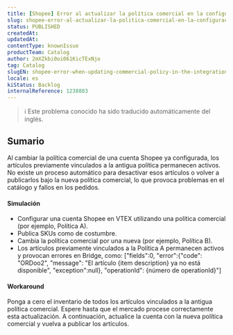```yaml
---
title: [Shopee] Error al actualizar la política comercial en la configuración de la tarjeta de integración
slug: shopee-error-al-actualizar-la-politica-comercial-en-la-configuracion-de-la-tarjeta-de-integracion
status: PUBLISHED
createdAt: 
updatedAt: 
contentType: knownIssue
productTeam: Catalog
author: 2mXZkbi0oi061KicTExNjo
tag: Catalog
slugEN: shopee-error-when-updating-commercial-policy-in-the-integration-card-setup
locale: es
kiStatus: Backlog
internalReference: 1238883
---
```


>ℹ️ Este problema conocido ha sido traducido automáticamente del inglés.

## Sumario


Al cambiar la política comercial de una cuenta Shopee ya configurada, los artículos previamente vinculados a la antigua política permanecen activos. No existe un proceso automático para desactivar esos artículos o volver a publicarlos bajo la nueva política comercial, lo que provoca problemas en el catálogo y fallos en los pedidos.


#### Simulación



- Configurar una cuenta Shopee en VTEX utilizando una política comercial (por ejemplo, Política A).
- Publica SKUs como de costumbre.
- Cambia la política comercial por una nueva (por ejemplo, Política B).
- Los artículos previamente vinculados a la Política A permanecen activos y provocan errores en Bridge, como:
["fields":0, "error":{"code": "ORDoo2", "message": "El artículo {item description} ya no está disponible", "exception":null}, "operationId": {número de operationId}"]


#### Workaround


Ponga a cero el inventario de todos los artículos vinculados a la antigua política comercial.
Espere hasta que el mercado procese correctamente esta actualización.
A continuación, actualice la cuenta con la nueva política comercial y vuelva a publicar los artículos.



